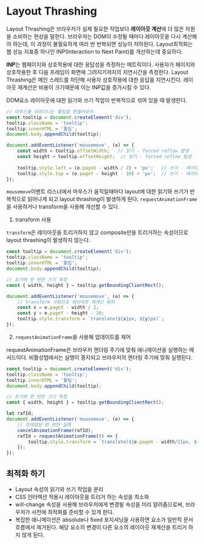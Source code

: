 
# Layout Thrashing

Layout Thrashing은 브라우저가 실제 필요한 작업보다 **레이아웃 계산**에 더 많은 자원을 소비하는 현상을 말한다.
브라우저는 DOM이 수정될 때마다 레이아웃을 다시 계산해야 하는데, 이 과정이 불필요하게 여러 번 반복되면 성능이 저하된다.
Layout최적화는 웹 성능 지표중 하나인 INP(Interaction to Next Paint)를 개선하는데 중요하다.

**INP**는 웹페이지와 상호작용에 대한 응답성을 측정하는 메트릭이다. 사용자가 페이지와 상호작용한 후 다음 프레임이 화면에 그려지기까지의 지연시간을 측정한다.
Layout Thrashing은 메인 스레드를 차단해 사용자 상호작용에 대한 응답을 지연시킨다. 레이아웃 재계산은 비용이 크기때문에 이는 INP값을 증가시킬 수 있다.

DOM요소 레이아웃에 대한 읽기와 쓰기 작업이 반복적으로 섞여 있을 때 발생한다.

```js
// 마우스를 따라다니는 툴팁을 만들어보자
const tooltip = document.createElement('div');
tooltip.className = 'tooltip';
tooltip.innerHTML = '툴팁';
document.body.appendChild(tooltip);

document.addEventListener('mousemove', (e) => {
    const width = tooltip.offsetWidth;   // 읽기 - forced reflow 발생
    const height = tooltip.offsetHeight;  // 읽기 - forced reflow 발생
    
    tooltip.style.left = (e.pageX - width / 2) + 'px';   // 쓰기 - 레이아웃 무효화
    tooltip.style.top = (e.pageY - height - 10) + 'px';  // 쓰기 - 레이아웃 무효화
});
```

`mousemove`이벤트 리스너에서 마우스가 움직일때마다 layout에 대한 읽기와 쓰기가 반복적으로 읽어나게 되고 layout thrashing이 발생하게 된다.
`requestAnimationFrame`을 사용하거나 transform을 사용해 개선할 수 있다.

1. transform 사용

`transform`은 레이아웃을 트리거하지 않고 composite만을 트리거하는 속성이므로 layout thrashing이 발생하지 않는다.

```js
const tooltip = document.createElement('div');
tooltip.className = 'tooltip';
tooltip.innerHTML = '툴팁';
document.body.appendChild(tooltip);

// 초기에 한 번만 크기 측정
const { width, height } = tooltip.getBoundingClientRect();

document.addEventListener('mousemove', (e) => {
    // transform 사용으로 레이아웃 재계산 회피
    const x = e.pageX - width / 2;
    const y = e.pageY - height - 10;
    tooltip.style.transform = `translate(${x}px, ${y}px)`;
});
```

2. `requestAnimationFrame`을 사용해 업데이트를 제어

requestAnimationFrame은 브라우저 렌더링 주기에 맞춰 애니메이션을 실행하는 메서드이다.
비활성탭에서는 실행이 중지되고 브라우저의 렌더링 주기에 맞춰 실행된다.

```js
const tooltip = document.createElement('div');
tooltip.className = 'tooltip';
tooltip.innerHTML = '툴팁';
document.body.appendChild(tooltip);

// 초기에 한 번만 크기 측정
const { width, height } = tooltip.getBoundingClientRect();

let rafId;
document.addEventListener('mousemove', (e) => {
    // 프레임당 한 번만 실행
    cancelAnimationFrame(rafId);
    rafId = requestAnimationFrame(() => {
        tooltip.style.transform = `translate(${e.pageX - width/2}px, ${e.pageY - height - 10}px)`;
    });
});
```

## 최적화 하기

- Layout 속성의 읽기와 쓰기 작업을 분리
- CSS 인터렉션 적용시 레이아웃을 트리거 하는 속성을 최소화
- will-change 속성을 사용해 브라우저에게 변경될 속성을 미리 알려줌으로써, 브라우저가 사전에 최적화를 준비할 수 있게 한다.
- 복잡한 애니메이션은 absolute나 fixed 포지셔닝을 사용하면 요소가 일반적 문서 흐름에서 제거된다. 해당 요소의 변경이 다른 요소의 레이아웃 재계산을 트리거 하지 않게 된다.
